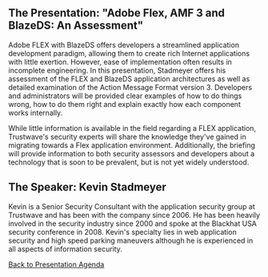 ## The Presentation: "Adobe Flex, AMF 3 and BlazeDS: An Assessment"

Adobe FLEX with BlazeDS offers developers a streamlined application
development paradigm, allowing them to create rich Internet applications
with little exertion. However, ease of implementation often results in
incomplete engineering. In this presentation, Stadmeyer offers his
assessment of the FLEX and BlazeDS application architectures as well as
detailed examination of the Action Message Format version 3. Developers
and administrators will be provided clear examples of how to do things
wrong, how to do them right and explain exactly how each component works
internally.

While little information is available in the field regarding a FLEX
application, Trustwave's security experts will share the knowledge
they've gained in migrating towards a Flex application environment.
Additionally, the briefing will provide information to both security
assessors and developers about a technology that is soon to be
prevalent, but is not yet widely understood.

## The Speaker: Kevin Stadmeyer

Kevin is a Senior Security Consultant with the application security
group at Trustwave and has been with the company since 2006. He has been
heavily involved in the security industry since 2000 and spoke at the
Blackhat USA security conference in 2008. Kevin's specialty lies in web
application security and high speed parking maneuvers although he is
experienced in all aspects of information security.

[Back to Presentation
Agenda](Front_Range_OWASP_Conference_2009#Agenda_and_Presentations:_5_March_2009 "wikilink")